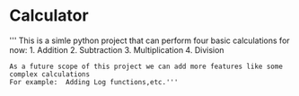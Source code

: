 # Calculator

''' This is a simle python project that can perform four basic calculations for now:
    1. Addition
    2. Subtraction 
    3. Multiplication
    4. Division
    
    As a future scope of this project we can add more features like some complex calculations
    For example:  Adding Log functions,etc.'''
